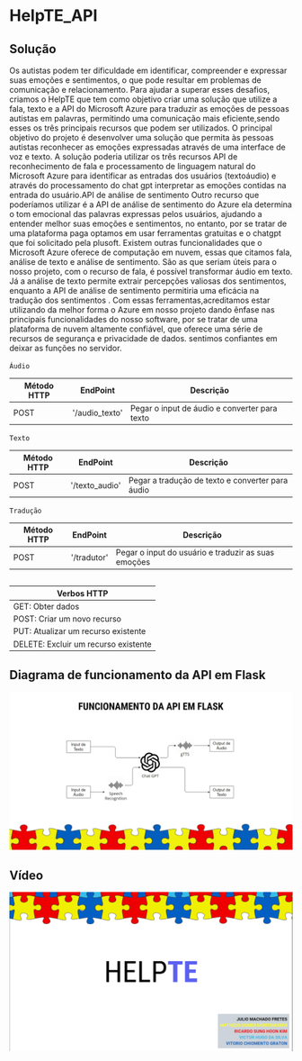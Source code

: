 # HelpTE_API

## Solução

Os autistas podem ter dificuldade em identificar, compreender e expressar suas emoções e sentimentos, o que pode resultar em problemas de comunicação e relacionamento. Para ajudar a superar esses desafios, criamos o HelpTE que tem como objetivo criar uma solução que utilize a fala, texto e a API do Microsoft Azure para traduzir as emoções de pessoas autistas em palavras, permitindo uma comunicação mais eficiente,sendo esses os três principais recursos que podem ser utilizados.
O principal objetivo do projeto é desenvolver uma solução que permita às pessoas autistas reconhecer as emoções expressadas através de uma interface de voz e texto. A solução poderia utilizar os três recursos API de reconhecimento de fala e processamento de linguagem natural do Microsoft Azure para identificar as entradas dos usuários (textoáudio) e através do processamento do chat gpt interpretar as emoções contidas na entrada do usuário.API de análise de sentimento Outro recurso que poderíamos utilizar é a API de análise de sentimento do Azure ela determina o tom emocional das palavras expressas pelos usuários, ajudando a entender melhor suas emoções e sentimentos, no entanto, por se tratar de uma plataforma paga optamos em usar ferramentas gratuitas e o chatgpt que foi solicitado pela plusoft.
Existem outras  funcionalidades que o Microsoft Azure oferece de computação em nuvem, essas que citamos fala, análise de texto e análise de sentimento. São as que seriam úteis para o nosso projeto, com o recurso de fala, é possível transformar áudio em texto. Já a análise de texto permite extrair percepções valiosas dos sentimentos, enquanto a API de análise de sentimento permitiria uma eficácia na tradução dos sentimentos . Com essas ferramentas,acreditamos estar utilizando da melhor forma o Azure em nosso projeto dando ênfase nas principais funcionalidades do nosso software,  por se tratar de uma plataforma de nuvem altamente confiável, que oferece uma série de recursos de segurança e privacidade de dados. sentimos confiantes em deixar as funções no servidor.

` Áudio `

| Método HTTP | EndPoint | Descrição | 
|-------------|----------|-----------|
| POST | '/audio_texto' | Pegar o input de áudio e converter para texto |

 ` Texto `

| Método HTTP | EndPoint | Descrição | 
|-------------|----------|-----------|
| POST | '/texto_audio' | Pegar a tradução de texto e converter para áudio |

` Tradução `

| Método HTTP | EndPoint | Descrição | 
|-------------|----------|-----------|
| POST | '/tradutor' | Pegar o input do usuário e traduzir as suas emoções |

##   

| Verbos HTTP |
|-------------|
| GET: Obter dados |
| POST: Criar um novo recurso |
| PUT: Atualizar um recurso existente |
| DELETE: Excluir um recurso existente |

## Diagrama de funcionamento da API em Flask

![API_FLASK](https://github.com/risuhoki/HelpTE_API/blob/main/API_FLASK.png?raw=true)

## Vídeo

[![video](https://github.com/risuhoki/HelpTE_API/blob/main/helpte.png?raw=true)](https://www.youtube.com/watch?v=g6m1TLmUnws&ab_channel=matheusgomesmontemurro)
